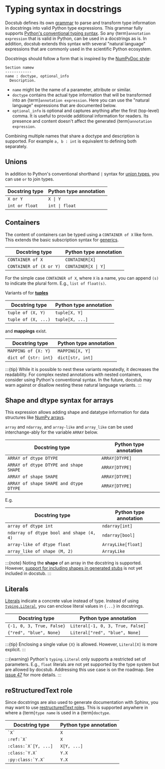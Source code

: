 # Typing syntax in docstrings

Docstub defines its own [grammar](../src/docstub/doctype.lark) to parse and transform type information in docstrings into valid Python type expressions.
This grammar fully supports [Python's conventional typing syntax](https://typing.python.org/en/latest/index.html).
So any {term}`annotation expression` that is valid in Python, can be used in a docstrings as is.
In addition, docstub extends this syntax with several "natural language" expressions that are commonly used in the scientific Python ecosystem.

Docstrings should follow a form that is inspired by the [NumPyDoc style](https://numpydoc.readthedocs.io/en/latest/format.html):
```none
Section namew
------------
name : doctype, optional_info
  Description.
```

- `name` might be the name of a parameter, attribute or similar.
- `doctype` contains the actual type information that will be transformed into an {term}`annotation expression`.
  Here you can use the "natural language" expressions that are documented below.
- `optional_info` is optional and captures anything after the first (top-level) comma.
  It is useful to provide additional information for readers.
  Its presence and content doesn't affect the generated {term}`annotation expression`.

Combining multiple names that share a doctype and description is supported.
  For example `a, b : int` is equivalent to defining both separately.


## Unions

In addition to Python's conventional shorthand `|` syntax for [union types](https://typing.python.org/en/latest/spec/concepts.html#union-types), you can use `or` to join types.

| Docstring type | Python type annotation |
|----------------|------------------------|
| `X or Y`       | `X \| Y`               |
| `int or float` | `int \| float`         |


## Containers

The content of containers can be typed using a `CONTAINER of X` like form.
This extends the basic subscription syntax for [generics](https://typing.python.org/en/latest/spec/generics.html#generics).

| Docstring type          | Python type annotation |
|-------------------------|------------------------|
| `CONTAINER of X`        | `CONTAINER[X]`         |
| `CONTAINER of (X or Y)` | `CONTAINER[X \| Y]`    |

For the simple case `CONTAINER of X`, where `X` is a name, you can append `(s)` to indicate the plural form.
E.g., `list of float(s)`.

Variants of for [**tuples**](https://typing.python.org/en/latest/spec/tuples.html)

| Docstring type      | Python type annotation |
|---------------------|------------------------|
| `tuple of (X, Y)`   | `tuple[X, Y]`          |
| `tuple of (X, ...)` | `tuple[X, ...]`        |

and **mappings** exist.

| Docstring type       | Python type annotation |
|----------------------|------------------------|
| `MAPPING of {X: Y}`  | `MAPPING[X, Y]`        |
| `dict of {str: int}` | `dict[str, int]`       |


:::{tip}
While it is possible to nest these variants repeatedly, it decreases the readability.
For complex nested annotations with nested containers, consider using Python's conventional syntax.
In the future, docstub may warn against or disallow nesting these natural language variants.
:::


## Shape and dtype syntax for arrays

This expression allows adding shape and datatype information for data structures like [NumPy arrays](https://numpy.org/doc/stable/reference/generated/numpy.ndarray.html).

`array` and `ndarray`, and `array-like` and `array_like` can be used interchange-ably for the variable `ARRAY` below.

| Docstring type                         | Python type annotation |
|----------------------------------------|------------------------|
| `ARRAY of dtype DTYPE`                 | `ARRAY[DTYPE]`         |
| `ARRAY of dtype DTYPE and shape SHAPE` | `ARRAY[DTYPE]`         |
| `ARRAY of shape SHAPE`                 | `ARRAY[DTYPE]`         |
| `ARRAY of shape SHAPE and dtype DTYPE` | `ARRAY[DTYPE]`         |

E.g.

| Docstring type                           | Python type annotation |
|------------------------------------------|------------------------|
| `array of dtype int`                     | `ndarray[int]`         |
| `ndarray of dtype bool and shape (4, 4)` | `ndarray[bool]`        |
| `array-like of dtype float`              | `ArrayLike[float]`     |
| `array_like of shape (M, 2)`             | `ArrayLike`            |


:::{note}
Noting the **shape** of an array in the docstring is supported.
However, [support for including shapes in generated stubs](https://github.com/scientific-python/docstub/issues/76) is not yet included in docstub.
:::


## Literals

[Literals](https://typing.python.org/en/latest/spec/literal.html#literals) indicate a concrete value instead of type.
Instead of using [`typing.Literal`](https://docs.python.org/3/library/typing.html#typing.Literal), you can enclose literal values in `{...}` in docstrings.

| Docstring type            | Python type annotation           |
|---------------------------|----------------------------------|
| `{-1, 0, 3, True, False}` | `Literal[-1, 0, 3, True, False]` |
| `{"red", "blue", None}`   | `Literal["red", "blue", None]`   |

:::{tip}
Enclosing a single value `{X}` is allowed.
However, `Literal[X]` is more explicit.
:::

:::{warning}
Python's `typing.Literal` only supports a restricted set of parameters.
E.g., `float` literals are not yet supported by the type system but are allowed by docstub.
Addressing this use case is on the roadmap.
See [issue 47](https://github.com/scientific-python/docstub/issues/47) for more details.
:::

## reStructuredText role

Since docstrings are also used to generate documentation with Sphinx, you may want to use [restructuredText roles](https://docutils.sourceforge.io/docs/ref/rst/roles.html).
This is supported anywhere in where a {term}`type name` is used in a {term}`doctype`.

| Docstring type          | Python type annotation |
|-------------------------|------------------------|
| `` `X` ``               | `X`                    |
| ``:ref:`X` ``           | `X`                    |
| ``:class:`X`[Y, ...] `` | `X[Y, ...]`            |
| ``:class:`Y.X` ``       | `Y.X`                  |
| ``:py:class:`Y.X` ``    | `Y.X`                  |
